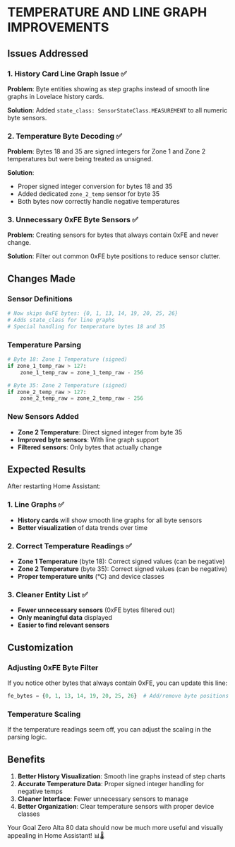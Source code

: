 # TEMPERATURE AND LINE GRAPH IMPROVEMENTS

## Issues Addressed

### 1. History Card Line Graph Issue ✅
**Problem**: Byte entities showing as step graphs instead of smooth line graphs in Lovelace history cards.

**Solution**: Added `state_class: SensorStateClass.MEASUREMENT` to all numeric byte sensors.

### 2. Temperature Byte Decoding ✅
**Problem**: Bytes 18 and 35 are signed integers for Zone 1 and Zone 2 temperatures but were being treated as unsigned.

**Solution**: 
- Proper signed integer conversion for bytes 18 and 35
- Added dedicated `zone_2_temp` sensor for byte 35
- Both bytes now correctly handle negative temperatures

### 3. Unnecessary 0xFE Byte Sensors ✅
**Problem**: Creating sensors for bytes that always contain 0xFE and never change.

**Solution**: Filter out common 0xFE byte positions to reduce sensor clutter.

## Changes Made

### Sensor Definitions
```python
# Now skips 0xFE bytes: {0, 1, 13, 14, 19, 20, 25, 26}
# Adds state_class for line graphs
# Special handling for temperature bytes 18 and 35
```

### Temperature Parsing
```python
# Byte 18: Zone 1 Temperature (signed)
if zone_1_temp_raw > 127:
    zone_1_temp_raw = zone_1_temp_raw - 256

# Byte 35: Zone 2 Temperature (signed) 
if zone_2_temp_raw > 127:
    zone_2_temp_raw = zone_2_temp_raw - 256
```

### New Sensors Added
- **Zone 2 Temperature**: Direct signed integer from byte 35
- **Improved byte sensors**: With line graph support
- **Filtered sensors**: Only bytes that actually change

## Expected Results

After restarting Home Assistant:

### 1. Line Graphs ✅
- **History cards** will show smooth line graphs for all byte sensors
- **Better visualization** of data trends over time

### 2. Correct Temperature Readings ✅
- **Zone 1 Temperature** (byte 18): Correct signed values (can be negative)
- **Zone 2 Temperature** (byte 35): Correct signed values (can be negative)
- **Proper temperature units** (°C) and device classes

### 3. Cleaner Entity List ✅
- **Fewer unnecessary sensors** (0xFE bytes filtered out)
- **Only meaningful data** displayed
- **Easier to find relevant sensors**

## Customization

### Adjusting 0xFE Byte Filter
If you notice other bytes that always contain 0xFE, you can update this line:
```python
fe_bytes = {0, 1, 13, 14, 19, 20, 25, 26}  # Add/remove byte positions
```

### Temperature Scaling
If the temperature readings seem off, you can adjust the scaling in the parsing logic.

## Benefits

1. **Better History Visualization**: Smooth line graphs instead of step charts
2. **Accurate Temperature Data**: Proper signed integer handling for negative temps
3. **Cleaner Interface**: Fewer unnecessary sensors to manage
4. **Better Organization**: Clear temperature sensors with proper device classes

Your Goal Zero Alta 80 data should now be much more useful and visually appealing in Home Assistant! 📊🌡️
